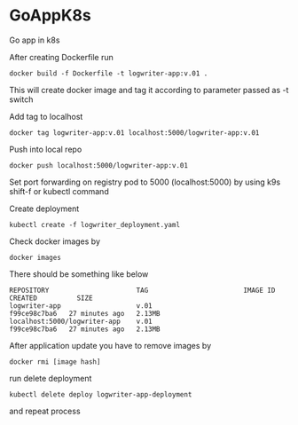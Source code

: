 # GoAppK8s
Go app in k8s

After creating Dockerfile run

```
docker build -f Dockerfile -t logwriter-app:v.01 .
```

This will create docker image and tag it according to parameter passed as -t switch

Add tag to localhost 

```
docker tag logwriter-app:v.01 localhost:5000/logwriter-app:v.01
```

Push into local repo

```
docker push localhost:5000/logwriter-app:v.01
```

Set port forwarding on registry pod to 5000 (localhost:5000) by using k9s shift-f or kubectl command

Create deployment

```
kubectl create -f logwriter_deployment.yaml
```

Check docker images by 
```
docker images
```

There should be something like below 
```
REPOSITORY                      TAG                        IMAGE ID       CREATED          SIZE
logwriter-app                   v.01                       f99ce98c7ba6   27 minutes ago   2.13MB
localhost:5000/logwriter-app    v.01                       f99ce98c7ba6   27 minutes ago   2.13MB
```

After application update you have to remove images by

```
docker rmi [image hash]
```

run delete deployment 
```
kubectl delete deploy logwriter-app-deployment
```

and repeat process
